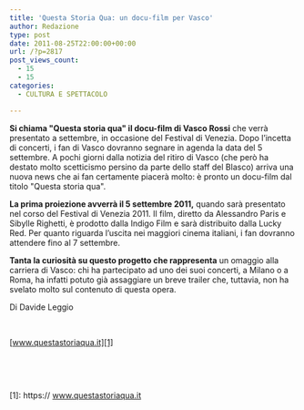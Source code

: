 ```yaml
---
title: 'Questa Storia Qua: un docu-film per Vasco'
author: Redazione
type: post
date: 2011-08-25T22:00:00+00:00
url: /?p=2817
post_views_count:
  - 15
  - 15
categories:
  - CULTURA E SPETTACOLO

---
```

**Si chiama "Questa storia qua" il docu-film di Vasco Rossi** che verr&agrave; presentato a settembre, in occasione del Festival di Venezia. Dopo l&#8217;incetta di concerti, i fan di Vasco dovranno segnare in agenda la data del 5 settembre. A pochi giorni dalla notizia del ritiro di Vasco (che per&ograve; ha destato molto scetticismo persino da parte dello staff del Blasco) arriva una nuova news che ai fan certamente piacer&agrave; molto: &egrave; pronto un docu-film dal titolo "Questa storia qua". 

**La prima proiezione avverr&agrave; il 5 settembre 2011,** quando sar&agrave; presentato nel corso del Festival di Venezia 2011. Il film, diretto da Alessandro Paris e Sibylle Righetti, &egrave; prodotto dalla Indigo Film e sar&agrave; distribuito dalla Lucky Red. Per quanto riguarda l&#8217;uscita nei maggiori cinema italiani, i fan dovranno attendere fino al 7 settembre. 

**Tanta la curiosit&agrave; su questo progetto che rappresenta** un omaggio alla carriera di Vasco: chi ha partecipato ad uno dei suoi concerti, a Milano o a Roma, ha infatti potuto gi&agrave; assaggiare un breve trailer che, tuttavia, non ha svelato molto sul contenuto di questa opera.

Di Davide Leggio

&nbsp;

[www.questastoriaqua.it][1]

&nbsp;

&nbsp;

 [1]: https:// www.questastoriaqua.it